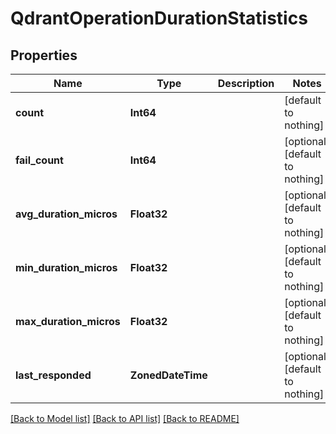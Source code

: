 # QdrantOperationDurationStatistics


## Properties
Name | Type | Description | Notes
------------ | ------------- | ------------- | -------------
**count** | **Int64** |  | [default to nothing]
**fail_count** | **Int64** |  | [optional] [default to nothing]
**avg_duration_micros** | **Float32** |  | [optional] [default to nothing]
**min_duration_micros** | **Float32** |  | [optional] [default to nothing]
**max_duration_micros** | **Float32** |  | [optional] [default to nothing]
**last_responded** | **ZonedDateTime** |  | [optional] [default to nothing]


[[Back to Model list]](../README.md#models) [[Back to API list]](../README.md#api-endpoints) [[Back to README]](../README.md)



